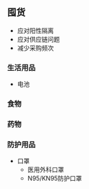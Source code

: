 ## 囤货

- 应对阳性隔离
- 应对供应链问题
- 减少采购频次

### 生活用品

- 电池

### 食物

### 药物

### 防护用品

- 口罩
  - 医用外科口罩
  - N95/KN95防护口罩
